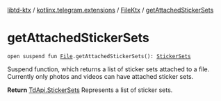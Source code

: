 [libtd-ktx](../../index.md) / [kotlinx.telegram.extensions](../index.md) / [FileKtx](index.md) / [getAttachedStickerSets](./get-attached-sticker-sets.md)

# getAttachedStickerSets

`open suspend fun `[`File`](https://tdlibx.github.io/td/docs/org/drinkless/td/libcore/telegram/TdApi/File.html)`.getAttachedStickerSets(): `[`StickerSets`](https://tdlibx.github.io/td/docs/org/drinkless/td/libcore/telegram/TdApi/StickerSets.html)

Suspend function, which returns a list of sticker sets attached to a file. Currently only
photos and videos can have attached sticker sets.

**Return**
[TdApi.StickerSets](https://tdlibx.github.io/td/docs/org/drinkless/td/libcore/telegram/TdApi/StickerSets.html) Represents a list of sticker sets.

